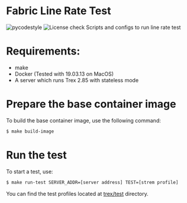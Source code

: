 <!--
SPDX-FileCopyrightText: Copyright 2020-present Open Networking Foundation.
SPDX-License-Identifier: Apache-2.0
-->
Fabric Line Rate Test
====

![pycodestyle](https://github.com/stratum/fabric-line-rate-test/workflows/Check%20Python%20code%20style/badge.svg?branch=master)
![License check](https://github.com/stratum/fabric-line-rate-test/workflows/Check%20license/badge.svg)
Scripts and configs to run line rate test

# Requirements:

 - make
 - Docker (Tested with 19.03.13 on MacOS)
 - A server which runs Trex 2.85 with stateless mode

# Prepare the base container image

To build the base container image, use the following command:

```bash
$ make build-image
```

# Run the test

To start a test, use:

```bash
$ make run-test SERVER_ADDR=[server address] TEST=[strem profile]
```

You can find the test profiles located at [trex/test](trex/test) directory.
